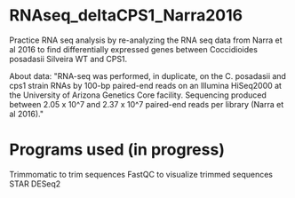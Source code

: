 # RNAseq_deltaCPS1_Narra2016

Practice RNA seq analysis by re-analyzing the RNA seq data from Narra et al 2016 to find differentially expressed genes between Coccidioides posadasii Silveira WT and CPS1.

About data:
"RNA-seq was performed, in duplicate, on the C. posadasii and cps1 strain RNAs by 100-bp paired-end reads on an Illumina HiSeq2000 at the University of Arizona Genetics Core facility. Sequencing produced between 2.05 x 10^7 and 2.37 x 10^7 paired-end reads per library (Narra et al 2016)." 

# Programs used (in progress)
Trimmomatic to trim sequences
FastQC to visualize trimmed sequences
STAR
DESeq2


